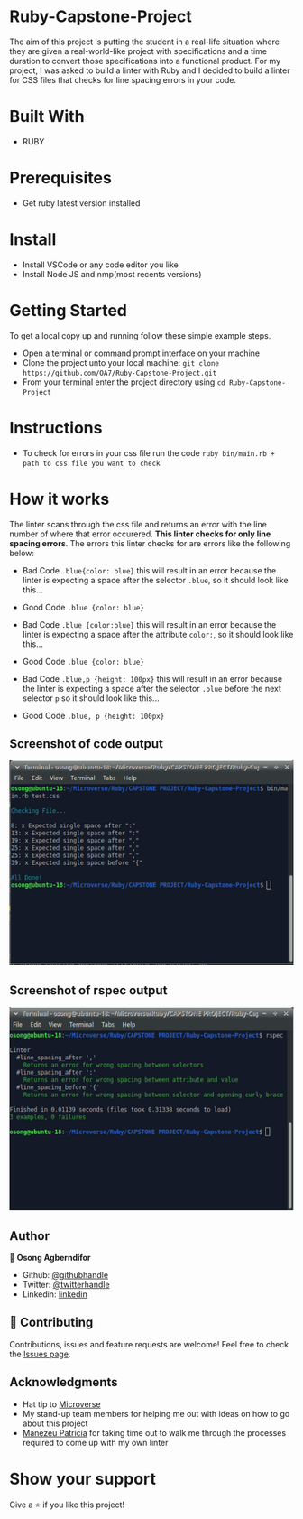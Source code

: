 # Ruby-Capstone-Project
The aim of this project is putting the student in a real-life situation where they are given a real-world-like project with specifications and a time duration to convert those specifications into a functional product. For my project, I was asked to build a linter with Ruby and I decided to build a linter for CSS files that checks for line spacing errors in your code.

# Built With
- RUBY

# Prerequisites
- Get ruby latest version installed

# Install
- Install VSCode or any code editor you like
- Install Node JS and nmp(most recents versions)

# Getting Started

To get a local copy up and running follow these simple example steps.

- Open a terminal or command prompt interface on your machine
- Clone the project unto your local machine: `git clone https://github.com/OA7/Ruby-Capstone-Project.git`
- From your terminal enter the project directory using `cd Ruby-Capstone-Project` 

# Instructions

- To check for errors in your css file run the code `ruby bin/main.rb + path to css file you want to check`
# How it works
The linter scans through the css file and returns an error with the line number of where that error occurered. **This linter checks for only line spacing errors**.
The errors this linter checks for are errors like the following below:

* Bad Code
 `.blue{color: blue}` this will result in an error because the linter is expecting a space after the selector `.blue`, so it should look like this...
* Good Code
 `.blue {color: blue}`

* Bad Code
 `.blue {color:blue}` this will result in an error because the linter is expecting a space after the attribute `color:`, so it should look like this...
* Good Code
 `.blue {color: blue}`

* Bad Code
 `.blue,p {height: 100px}` this will result in an error because the linter is expecting a space after the selector `.blue` before the next selector `p` so it should look like this...
* Good Code
 `.blue, p {height: 100px}`

## Screenshot of code output
![screenshot](test_pic.png)

## Screenshot of rspec output
![screenshot](rspec.png)

## Author

👤 **Osong Agberndifor**

- Github: [@githubhandle](https://github.com/OA7)
- Twitter: [@twitterhandle](https://twitter.com/Osong17)
- Linkedin: [linkedin](https://linkedin.com/osong-agberndifor)

## 🤝 Contributing
Contributions, issues and feature requests are welcome!
Feel free to check the [Issues page](https://github.com/OA7/Ruby-Capstone-Project/issues).

## Acknowledgments
- Hat tip to <a href="https://microverse.org/">Microverse</a>
- My stand-up team members for helping me out with ideas on how to go about this project
- [Manezeu Patricia](https://github.com/patriciachrysy) for taking time out to walk me through the processes required to come up with my own linter

# Show your support
Give a ⭐️ if you like this project!

